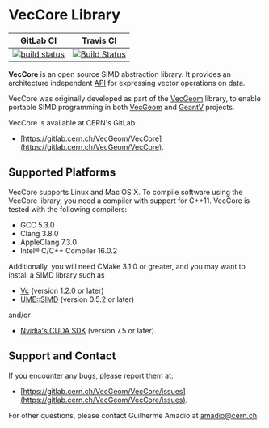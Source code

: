 # VecCore Library

|**GitLab CI**|**Travis CI**|
|-------------|-------------|
|[![build status](https://gitlab.cern.ch/VecGeom/VecCore/badges/master/build.svg)](https://gitlab.cern.ch/VecGeom/VecCore/commits/master)|[![Build Status](https://travis-ci.org/amadio/veccore.svg?branch=master)](https://travis-ci.org/amadio/veccore)|

**VecCore** is an open source SIMD abstraction library. It provides an
architecture independent [API](doc/API.md) for expressing vector operations on
data.

VecCore was originally developed as part of the
[VecGeom](https://gitlab.cern.ch/VecGeom/VecGeom) library, to enable portable
SIMD programming in both [VecGeom](https://gitlab.cern.ch/VecGeom/VecGeom) and
[GeantV](https://geant.cern.ch) projects.

VecCore is available at CERN's GitLab
 - [https://gitlab.cern.ch/VecGeom/VecCore](https://gitlab.cern.ch/VecGeom/VecCore).

## Supported Platforms

VecCore supports Linux and Mac OS X. To compile software using the VecCore
library, you need a compiler with support for C++11. VecCore is tested with the
following compilers:

 - GCC 5.3.0
 - Clang 3.8.0
 - AppleClang 7.3.0
 - Intel® C/C++ Compiler 16.0.2

Additionally, you will need CMake 3.1.0 or greater, and you may want to install
a SIMD library such as

 - [Vc](https://github.com/VcDevel/Vc) (version 1.2.0 or later)
 - [UME::SIMD](https://github.com/edanor/umesimd) (version 0.5.2 or later)

and/or

 - [Nvidia's CUDA SDK](http://developer.nvidia.com/cuda) (version 7.5 or later).

## Support and Contact

If you encounter any bugs, please report them at:
 - [https://gitlab.cern.ch/VecGeom/VecCore/issues](https://gitlab.cern.ch/VecGeom/VecCore/issues).

For other questions, please contact Guilherme Amadio at <amadio@cern.ch>.

